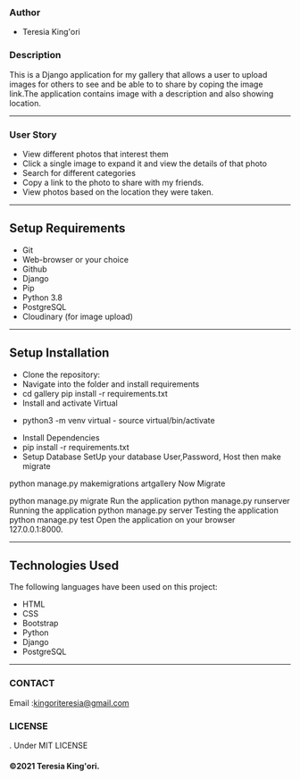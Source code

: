 ### Author
* Teresia King'ori

### Description
This is a Django application for my gallery that allows a user to upload images for others to see and be able to to share by coping the image link.The application contains image with a description and also showing location.

___



### User Story
* View different photos that interest them
* Click a single image to expand it and view the details of that photo
* Search for different categories
* Copy a link to the photo to share with my friends.
* View photos based on the location they were taken.
___
## Setup Requirements

- Git
- Web-browser or your choice
- Github
- Django 
- Pip
- Python 3.8
- PostgreSQL
- Cloudinary (for image upload) 

___

## Setup Installation

* Clone the repository:
* Navigate into the folder and install requirements
* cd gallery pip install -r requirements.txt 
* Install and activate Virtual
 - python3 -m venv virtual - source virtual/bin/activate  
* Install Dependencies
* pip install -r requirements.txt 
* Setup Database
SetUp your database User,Password, Host then make migrate

python manage.py makemigrations artgallery 
Now Migrate

python manage.py migrate 
Run the application
python manage.py runserver 
Running the application
python manage.py server 
Testing the application
python manage.py test 
Open the application on your browser 127.0.0.1:8000.
___


## Technologies Used

The following languages have been used on this project:

- HTML
- CSS
- Bootstrap
- Python
- Django
- PostgreSQL
____
### CONTACT
 Email :kingoriteresia@gmail.com

 
### LICENSE
 . Under MIT LICENSE
#### &copy;2021 Teresia King'ori.